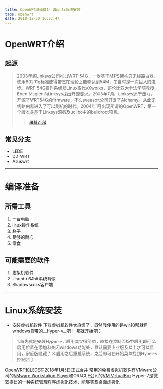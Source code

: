 ```yaml
---
title: OpenWRT编译篇1- Ubuntu系统安装
tags: openwrt
date: 2018-12-30 16:03:47
---
```



# OpenWRT介绍
## 起源

> 2003年底Linksys公司推出WRT-54G，一款基于MIPS架构的无线路由器，使用802.11g标准使得带宽在理论上能够达到54M，在当时是一次巨大的进步。WRT-54G操作系统以Linux取代vXworks，哥伦比亚大学法学院教授Eben Moglen向Linksys提出开源要求。2003年7月，Linksys迫于压力，开源了WRT54G的firmware，不久sveasoft公司开发了Alchemy。从此无线路由器进入了可以刷机的时代。2004年1月出现所谓的OpenWRT，第一个版本是基于Linksys源码及uclibc中的buildroot项目。
>> [维基百科](https://zh.wikipedia.org/wiki/OpenWrt)

## 常见分支

* LEDE
* DD-WRT
* Asuswrt

---

# 编译准备
## 所需工具
1. 一台电脑
2. linux操作系统
3. 梯子
4. 足够的耐心
5. 零食

## 可能需要的软件
1. 虚拟机软件
2. Ubuntu 64bit系统镜像
3. Shadowsocks客户端

---

# Linux系统安装
-  安装虚拟机软件
下载虚拟机软件太麻烦了，既然我使用的是win10那就用windows自带的__Hyper-v__吧！
那就开始吧：
> 1.首先就是安装Hyper-v，启用其实很简单，直接在控制面板中启用即可
> 2.启用位置在添加和关闭windows功能处，默认需要专业版及以上才可以启用，家庭版隐藏了
> 3.启用之后重启系统，之后即可在开始菜单找到Hyper-v控制台了











OpenWRT和LEDE在2018年1月5日正式合并
常用的免费虚拟机软件有VMware公司的[VMware Workstation Player](https://my.vmware.com/zh/web/vmware/free#desktop_end_user_computing/vmware_workstation_player/15_0)和ORACLE公司的[VM VirtualBox](https://www.virtualbox.org/wiki/Downloads)
Hyper-V是微软提出的一种系统管理程序虚拟化技术，能够实现桌面虚拟化
